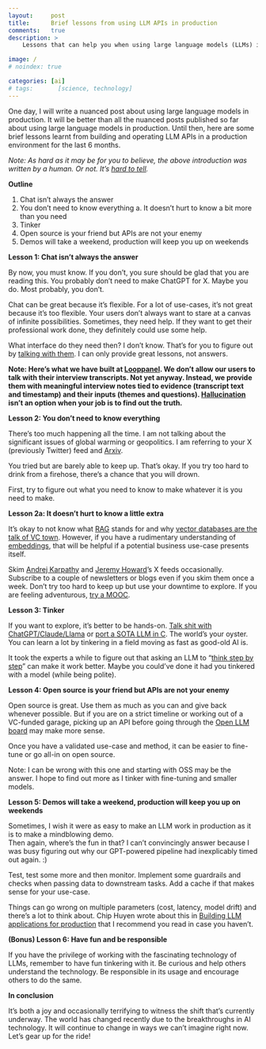 ```yaml
---
layout:     post
title:      Brief lessons from using LLM APIs in production
comments:   true
description: >
    Lessons that can help you when using large language models (LLMs) in a software production environment

image: /
# noindex: true

categories: [ai]
# tags:       [science, technology]
---
```



One day, I will write a nuanced post about using large language models in production. It will be better than all the nuanced posts published so far about using large language models in production. Until then, here are some brief lessons learnt from building and operating LLM APIs in a production environment for the last 6 months.

_Note: As hard as it may be for you to believe, the above introduction was written by a human. Or not. It’s [hard to tell](https://decrypt.co/149826/openai-quietly-shutters-its-ai-detection-tool)._

**Outline**
1. Chat isn’t always the answer
2. You don’t need to know everything
   a. It doesn’t hurt to know a bit more than you need
3. Tinker
4. Open source is your friend but APIs are not your enemy
5. Demos will take a weekend, production will keep you up on weekends

**Lesson 1: Chat isn’t always the answer**

By now, you must know. If you don’t, you sure should be glad that you are reading this. You probably don’t need to make ChatGPT for X. Maybe you do. Most probably, you don’t.

Chat can be great because it’s flexible. For a lot of use-cases, it’s not great because it’s too flexible. Your users don’t always want to stare at a canvas of infinite possibilities. Sometimes, they need help. If they want to get their professional work done, they definitely could use some help.

What interface do they need then? I don’t know. That’s for you to figure out by [talking with them](https://www.momtestbook.com?ref=akashtandon.in). I can only provide great lessons, not answers.

__Note: Here’s what we have built at [Looppanel](https://www.looppanel.com?ref=akashtandon.in). We don’t allow our users to talk with their interview transcripts. Not yet anyway.
Instead, we provide them with meaningful interview notes tied to evidence (transcript text and timestamp) and their inputs (themes and questions). [Hallucination](https://en.wikipedia.org/wiki/Hallucination_(artificial_intelligence)) isn’t an option when your job is to find out the truth.__



**Lesson 2: You don’t need to know everything**

There’s too much happening all the time. I am not talking about the significant issues of global warming or geopolitics. I am referring to your X (previously Twitter) feed and [Arxiv](https://arxiv.org/list/cs.AI/recent).

You tried but are barely able to keep up. That’s okay. If you try too hard to drink from a firehose, there’s a chance that you will drown.

First, try to figure out what you need to know to make whatever it is you need to make.

**Lesson 2a: It doesn’t hurt to know a little extra**

It’s okay to not know what [RAG](https://www.promptingguide.ai/techniques/rag?ref=akashtandon.in) stands for and why [vector databases are the talk of VC town](https://www.cbinsights.com/research/generative-ai-infrastructure-vector-database/). However, if you have a rudimentary understanding of [embeddings](https://platform.openai.com/docs/guides/embeddings), that will be helpful if a potential business use-case presents itself.

Skim [Andrej Karpathy](https://twitter.com/karpathy/) and [Jeremy Howard](https://twitter.com/jeremyphoward)’s X feeds occasionally. Subscribe to a couple of newsletters or blogs even if you skim them once a week. Don’t try too hard to keep up but use your downtime to explore. If you are feeling adventurous, [try a MOOC](https://www.deeplearning.ai/short-courses/?ref=akashtandon.in).

**Lesson 3: Tinker**

If you want to explore, it’s better to be hands-on. [Talk shit with ChatGPT/Claude/Llama](https://www.reddit.com/r/ChatGPT/comments/15et6f2/well_i_got_what_i_asked_for/) or [port a SOTA LLM in C](https://github.com/ggerganov/llama.cpp). The world’s your oyster. You can learn a lot by tinkering in a field moving as fast as good-old AI is.

It took the experts a while to figure out that asking an LLM to “[think step by step](https://arxiv.org/abs/2205.11916)” can make it work better. Maybe you could’ve done it had you tinkered with a model (while being polite).

**Lesson 4: Open source is your friend but APIs are not your enemy**

Open source is great. Use them as much as you can and give back whenever possible. But if you are on a strict timeline or working out of a VC-funded garage, picking up an API before going through the [Open LLM board](https://huggingface.co/spaces/HuggingFaceH4/open_llm_leaderboard?ref=akashtandon.in) may make more sense.

Once you have a validated use-case and method, it can be easier to fine-tune or go all-in on open source.

Note: I can be wrong with this one and starting with OSS may be the answer. I hope to find out more as I tinker with fine-tuning and smaller models.

**Lesson 5: Demos will take a weekend, production will keep you up on weekends**

Sometimes, I wish it were as easy to make an LLM work in production as it is to make a mindblowing demo.  
Then again, where’s the fun in that? I can’t convincingly answer because I was busy figuring out why our GPT-powered pipeline had inexplicably timed out again. :)

Test, test some more and then monitor. Implement some guardrails and checks when passing data to downstream tasks. Add a cache if that makes sense for your use-case.

Things can go wrong on multiple parameters (cost, latency, model drift) and there’s a lot to think about. Chip Huyen wrote about this in [Building LLM applications for production](https://huyenchip.com/2023/04/11/llm-engineering.html?ref=akashtandon.in) that I recommend you read in case you haven’t.

**(Bonus) Lesson 6: Have fun and be responsible**

If you have the privilege of working with the fascinating technology of LLMs, remember to have fun tinkering with it. Be curious and help others understand the technology. Be responsible in its usage and encourage others to do the same.

**In conclusion**

It’s both a joy and occasionally terrifying to witness the shift that’s currently underway. The world has changed recently due to the breakthroughs in AI technology. It will continue to change in ways we can’t imagine right now. Let’s gear up for the ride!









